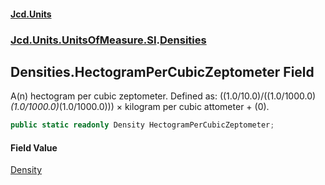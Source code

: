 #### [Jcd.Units](index.md 'index')
### [Jcd.Units.UnitsOfMeasure.SI](Jcd.Units.UnitsOfMeasure.SI.md 'Jcd.Units.UnitsOfMeasure.SI').[Densities](Densities.md 'Jcd.Units.UnitsOfMeasure.SI.Densities')

## Densities.HectogramPerCubicZeptometer Field

A(n) hectogram per cubic zeptometer. Defined as: ((1.0/10.0)/((1.0/1000.0)*(1.0/1000.0)*(1.0/1000.0))) × kilogram per cubic attometer + (0).

```csharp
public static readonly Density HectogramPerCubicZeptometer;
```

#### Field Value
[Density](Density.md 'Jcd.Units.UnitTypes.Density')